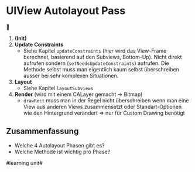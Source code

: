 # UIView Autolayout Pass
🔁
1. **(Init)**
2. **Update Constraints**
	- Siehe Kapitel `updateConstraints` (hier wird das View-Frame berechnet, basierend auf den Subviews, Bottom-Up). Nicht direkt aufrufen sondern (`setNeedsUpdateConstraints`) aufrufen. Die Methode selbst muss man eigentlich kaum selbst überschreiben ausser bei sehr komplexen Situationen.
3. **Layout**
	- Siehe Kapitel `layoutSubviews`
4. **Render** (wird mit einem CALayer gemacht -\> Bitmap)
	- `drawRect` muss man in der Regel nicht überschreiben wenn man eine View aus anderen Views zusammensetzt oder Standart-Optionen wie den Hintergrund verändert =\> nur für Custom Drawing benötigt


## Zusammenfassung
- Welche 4 Autolayout Phasen gibt es?
- Welche Methode ist wichtig pro Phase?

#learning unit#